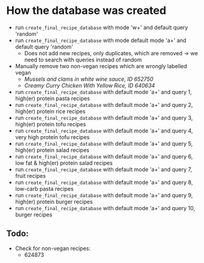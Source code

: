 # How the database was created

* run ```create_final_recipe_database``` with mode 'w+' and default query 'random'
* run ```create_final_recipe_database``` with mode default mode 'a+' and default query 'random'
  * Does not add new recipes, only duplicates, which are removed  -> we need to search with queries instead of random
* Manually remove two non-vegan recipes which are wrongly labelled vegan
  * *Mussels and clams in white wine sauce, ID 652750*
  * *Creamy Curry Chicken With Yellow Rice, ID 640634*
* run ```create_final_recipe_database``` with default mode 'a+' and query 1, high(er) protein pasta recipes
* run ```create_final_recipe_database``` with default mode 'a+' and query 2, high(er) protein rice recipes
* run ```create_final_recipe_database``` with default mode 'a+' and query 3, high(er) protein tofu recipes
* run ```create_final_recipe_database``` with default mode 'a+' and query 4, very high protein tofu recipes
* run ```create_final_recipe_database``` with default mode 'a+' and query 5, high(er) protein salad recipes
* run ```create_final_recipe_database``` with default mode 'a+' and query 6, low fat & high(er) protein salad recipes
* run ```create_final_recipe_database``` with default mode 'a+' and query 7, fruit recipes
* run ```create_final_recipe_database``` with default mode 'a+' and query 8, low-carb pasta recipes
* run ```create_final_recipe_database``` with default mode 'a+' and query 9, high(er) protein burger recipes
* run ```create_final_recipe_database``` with default mode 'a+' and query 10, burger recipes


## Todo:
* Check for non-vegan recipes:
  * 624873